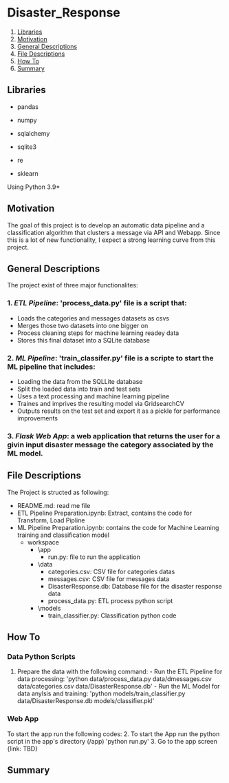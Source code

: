 # Disaster_Response

1. [Libraries](#libraries)
2. [Motivation](#motivation)
3. [General Descriptions](#generaldescriptions)
4. [File Descriptions](#filedescriptions)
5. [How To](#howto)
6. [Summary](#summary)

## Libraries <a name="libraries"></a>
+ pandas
+ numpy
+ sqlalchemy
+ sqlite3

+ re
+ sklearn

Using Python 3.9*

## Motivation <a name="motivation"></a>
The goal of this project is to develop an automatic data pipeline and a classification algorithm that clusters a message via API and Webapp. 
Since this is a lot of new functionality, I expect a strong learning curve from this project.

## General Descriptions <a name="generaldescriptions"></a>
The project exist of three major functionalites:

### 1. *ETL Pipeline*: 'process_data.py' file is a script that:
+ Loads the categories and messages datasets as csvs
+ Merges those two datasets into one bigger on
+ Process cleaning steps for machine learning readey data 
+ Stores this final dataset into a SQLite database

### 2. *ML Pipeline*: 'train_classifer.py' file is a scripte to start the ML pipeline that includes:
+ Loading the data from the SQLLite database
+ Split the loaded data into train and test sets
+ Uses a text processing and machine learning pipeline
+ Traines and imprives the resulting model via GridsearchCV
+ Outputs results on the test set and export it as a pickle for performance improvements

### 3. *Flask Web App*: a web application that returns the user for a givin input disaster message the category associated by the ML model.

## File Descriptions <a name="filedescriptions"></a>
The Project is structed as following:
+ README.md: read me file
+ ETL Pipeline Preparation.ipynb: Extract, contains the code for Transform, Load Pipline
+ ML Pipeline Preparation.ipynb: contains the code for Machine Learning training and classification model
   - workspace 
        - \app
            + run.py: file to run the application
        - \data
            + categories.csv: CSV file for categories datas
            + messages.csv: CSV file for messages data
            + DisasterResponse.db: Database file for the disaster response data
            + process_data.py: ETL process python script
        - \models
            + train_classifier.py: Classification python code 

## How To <a name="howto"></a>

 ### Data Python Scripts 
 1. Prepare the data with the following command:
        - Run the ETL Pipeline for data processing: 'python data/process_data.py data/dmessages.csv data/categories.csv data/DisasterResponse.db'
        - Run the ML Model for data anylsis and training: 'python models/train_classifier.py data/DisasterResponse.db models/classifier.pkl'

 ### Web App
To start the app run the following codes:
2. To start the App run the python script in the app's directory (/app) 'python run.py'
3. Go to the app screen {link: TBD}

## Summary <a name="summary"></a>
